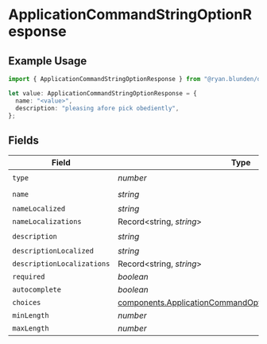 # ApplicationCommandStringOptionResponse

## Example Usage

```typescript
import { ApplicationCommandStringOptionResponse } from "@ryan.blunden/discord/models/components";

let value: ApplicationCommandStringOptionResponse = {
  name: "<value>",
  description: "pleasing afore pick obediently",
};
```

## Fields

| Field                                                                                                                                | Type                                                                                                                                 | Required                                                                                                                             | Description                                                                                                                          |
| ------------------------------------------------------------------------------------------------------------------------------------ | ------------------------------------------------------------------------------------------------------------------------------------ | ------------------------------------------------------------------------------------------------------------------------------------ | ------------------------------------------------------------------------------------------------------------------------------------ |
| `type`                                                                                                                               | *number*                                                                                                                             | :heavy_check_mark:                                                                                                                   | N/A                                                                                                                                  |
| `name`                                                                                                                               | *string*                                                                                                                             | :heavy_check_mark:                                                                                                                   | N/A                                                                                                                                  |
| `nameLocalized`                                                                                                                      | *string*                                                                                                                             | :heavy_minus_sign:                                                                                                                   | N/A                                                                                                                                  |
| `nameLocalizations`                                                                                                                  | Record<string, *string*>                                                                                                             | :heavy_minus_sign:                                                                                                                   | N/A                                                                                                                                  |
| `description`                                                                                                                        | *string*                                                                                                                             | :heavy_check_mark:                                                                                                                   | N/A                                                                                                                                  |
| `descriptionLocalized`                                                                                                               | *string*                                                                                                                             | :heavy_minus_sign:                                                                                                                   | N/A                                                                                                                                  |
| `descriptionLocalizations`                                                                                                           | Record<string, *string*>                                                                                                             | :heavy_minus_sign:                                                                                                                   | N/A                                                                                                                                  |
| `required`                                                                                                                           | *boolean*                                                                                                                            | :heavy_minus_sign:                                                                                                                   | N/A                                                                                                                                  |
| `autocomplete`                                                                                                                       | *boolean*                                                                                                                            | :heavy_minus_sign:                                                                                                                   | N/A                                                                                                                                  |
| `choices`                                                                                                                            | [components.ApplicationCommandOptionStringChoiceResponse](../../models/components/applicationcommandoptionstringchoiceresponse.md)[] | :heavy_minus_sign:                                                                                                                   | N/A                                                                                                                                  |
| `minLength`                                                                                                                          | *number*                                                                                                                             | :heavy_minus_sign:                                                                                                                   | N/A                                                                                                                                  |
| `maxLength`                                                                                                                          | *number*                                                                                                                             | :heavy_minus_sign:                                                                                                                   | N/A                                                                                                                                  |